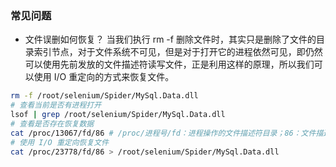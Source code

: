 
### 常见问题

- 文件误删如何恢复？ 
当我们执行 rm -f 删除文件时，其实只是删除了文件的目录索引节点，对于文件系统不可见，但是对于打开它的进程依然可见，即仍然可以使用先前发放的文件描述符读写文件，正是利用这样的原理，所以我们可以使用 I/O 重定向的方式来恢复文件。 
```bash
rm -f /root/selenium/Spider/MySql.Data.dll
# 查看当前是否有进程打开
lsof | grep /root/selenium/Spider/MySql.Data.dll
# 查看是否存在恢复数据
cat /proc/13067/fd/86 # /proc/进程号/fd：进程操作的文件描述符目录；86：文件描述符
# 使用 I/O 重定向恢复文件
cat /proc/23778/fd/86 > /root/selenium/Spider/MySql.Data.dll
```
